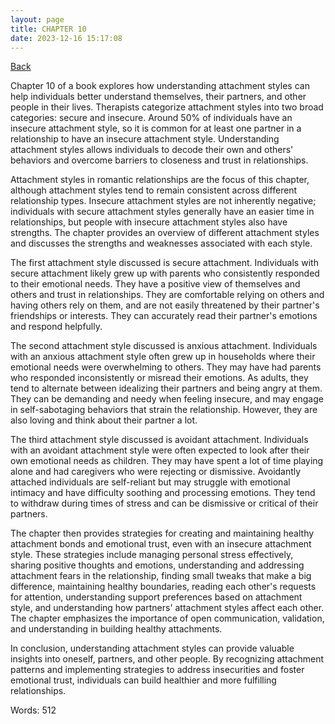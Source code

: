 ```yaml
---
layout: page
title: CHAPTER 10
date: 2023-12-16 15:17:08
---
```


[Back](./)


Chapter 10 of a book explores how understanding attachment styles can help individuals better understand themselves, their partners, and other people in their lives. Therapists categorize attachment styles into two broad categories: secure and insecure. Around 50% of individuals have an insecure attachment style, so it is common for at least one partner in a relationship to have an insecure attachment style. Understanding attachment styles allows individuals to decode their own and others' behaviors and overcome barriers to closeness and trust in relationships.

Attachment styles in romantic relationships are the focus of this chapter, although attachment styles tend to remain consistent across different relationship types. Insecure attachment styles are not inherently negative; individuals with secure attachment styles generally have an easier time in relationships, but people with insecure attachment styles also have strengths. The chapter provides an overview of different attachment styles and discusses the strengths and weaknesses associated with each style.

The first attachment style discussed is secure attachment. Individuals with secure attachment likely grew up with parents who consistently responded to their emotional needs. They have a positive view of themselves and others and trust in relationships. They are comfortable relying on others and having others rely on them, and are not easily threatened by their partner's friendships or interests. They can accurately read their partner's emotions and respond helpfully.

The second attachment style discussed is anxious attachment. Individuals with an anxious attachment style often grew up in households where their emotional needs were overwhelming to others. They may have had parents who responded inconsistently or misread their emotions. As adults, they tend to alternate between idealizing their partners and being angry at them. They can be demanding and needy when feeling insecure, and may engage in self-sabotaging behaviors that strain the relationship. However, they are also loving and think about their partner a lot.

The third attachment style discussed is avoidant attachment. Individuals with an avoidant attachment style were often expected to look after their own emotional needs as children. They may have spent a lot of time playing alone and had caregivers who were rejecting or dismissive. Avoidantly attached individuals are self-reliant but may struggle with emotional intimacy and have difficulty soothing and processing emotions. They tend to withdraw during times of stress and can be dismissive or critical of their partners.

The chapter then provides strategies for creating and maintaining healthy attachment bonds and emotional trust, even with an insecure attachment style. These strategies include managing personal stress effectively, sharing positive thoughts and emotions, understanding and addressing attachment fears in the relationship, finding small tweaks that make a big difference, maintaining healthy boundaries, reading each other's requests for attention, understanding support preferences based on attachment style, and understanding how partners' attachment styles affect each other. The chapter emphasizes the importance of open communication, validation, and understanding in building healthy attachments.

In conclusion, understanding attachment styles can provide valuable insights into oneself, partners, and other people. By recognizing attachment patterns and implementing strategies to address insecurities and foster emotional trust, individuals can build healthier and more fulfilling relationships.

Words: 512